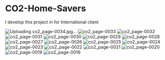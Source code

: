 # CO2-Home-Savers
I develop this project in for International client

![Uploading co2_page-0034.jpg…]()
![co2_page-0033](https://github.com/Muzamilofficial/CO2-Home-Savers/assets/113015136/24d8dfb3-123d-4cd3-a20d-dca2f7c42c5a)
![co2_page-0032](https://github.com/Muzamilofficial/CO2-Home-Savers/assets/113015136/ea661be1-a629-47e5-b6a6-8a0eb85a6831)
![co2_page-0031](https://github.com/Muzamilofficial/CO2-Home-Savers/assets/113015136/47d00c0e-85ed-4d45-a9bf-33cb12161b09)
![co2_page-0030](https://github.com/Muzamilofficial/CO2-Home-Savers/assets/113015136/1f8949a4-0474-4c8d-86c2-f8c4eb260856)
![co2_page-0029](https://github.com/Muzamilofficial/CO2-Home-Savers/assets/113015136/8f2ea24b-5e90-47fa-ab23-b6d00c4b248a)
![co2_page-0028](https://github.com/Muzamilofficial/CO2-Home-Savers/assets/113015136/bee872c0-5dd4-4828-8605-b7e4b387089f)
![co2_page-0027](https://github.com/Muzamilofficial/CO2-Home-Savers/assets/113015136/7fbba1b9-fac2-484c-95dd-4ba1770f7593)
![co2_page-0026](https://github.com/Muzamilofficial/CO2-Home-Savers/assets/113015136/c7e685d5-e1f1-43a2-bfa1-3494984b35ca)
![co2_page-0025](https://github.com/Muzamilofficial/CO2-Home-Savers/assets/113015136/4609eda0-f264-4a6c-87e7-3ea8d802a12c)
![co2_page-0024](https://github.com/Muzamilofficial/CO2-Home-Savers/assets/113015136/6b5d0fe0-30cd-441c-8107-3e67404a7636)
![co2_page-0023](https://github.com/Muzamilofficial/CO2-Home-Savers/assets/113015136/77cc41ea-a656-49a7-8d08-d066b6947b63)
![co2_page-0022](https://github.com/Muzamilofficial/CO2-Home-Savers/assets/113015136/59be16f1-24b9-4463-98bf-b955794808ad)
![co2_page-0021](https://github.com/Muzamilofficial/CO2-Home-Savers/assets/113015136/c6345ced-1a48-458f-aff5-fd8a6e9ee359)
![co2_page-0020](https://github.com/Muzamilofficial/CO2-Home-Savers/assets/113015136/c6199767-8599-4114-82a5-63cc4f3b39aa)
![co2_page-0019](https://github.com/Muzamilofficial/CO2-Home-Savers/assets/113015136/cbbdc4e1-e542-4033-9688-4ae8653002dd)
![co2_page-0016](https://github.com/Muzamilofficial/CO2-Home-Savers/assets/113015136/c157b3ce-ba98-4dd5-a2d4-24f88173642c)
